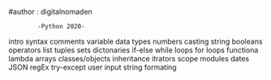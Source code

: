 #author : digitalnomaden

            -Python 2020-
intro
syntax
comments
variable
data types
numbers
casting
string
booleans
operators
list
tuples
sets
dictonaries
if-else
while loops
for loops
functiona
lambda
arrays
classes/objects
inheritance
itrators
scope
modules
dates
JSON
regEx
try-except
user input
string formating


